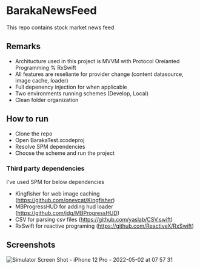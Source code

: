 # BarakaNewsFeed
This repo contains stock market news feed

## Remarks

- Architucture used in this project is MVVM with Protocol Oreianted Programming % RxSwift
- All features are reseliante for provider change (content datasource, image cache, loader)
- Full depenency injection for when applicable
- Two environments running schemes (Develop, Local) 
- Clean folder organization

## How to run

- Clone the repo
- Open BarakaTest.xcodeproj
- Resolve SPM dependencies
- Choose the scheme and run the project

### Third party dependencies

I've used SPM for below dependencies
- Kingfisher for web image caching  (https://github.com/onevcat/Kingfisher)
- MBProgressHUD for adding hud loader (https://github.com/jdg/MBProgressHUD)
- CSV for parsing csv files (https://github.com/yaslab/CSV.swift)
- RxSwift for reactive programing (https://github.com/ReactiveX/RxSwift)

## Screenshots

![Simulator Screen Shot - iPhone 12 Pro - 2022-05-02 at 07 57 31](https://user-images.githubusercontent.com/39689007/166187286-9d275597-905f-4fd6-97d4-4263d57938b8.png)
